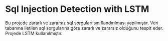 # Sql Injection Detection with LSTM

Bu projede zararlı ve zararsız sql sorguları sınıflandırılması yapılmıştır. Veri tabanına iletilen sql sorgularına göre zararlı ve zararsız olduğunu tespit eder. Projede LSTM kullanılmıştır.  